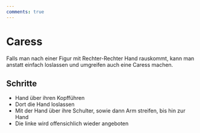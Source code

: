 ```yaml
---
comments: true
---
```

# Caress

Falls man nach einer Figur mit Rechter-Rechter Hand rauskommt, kann man anstatt einfach loslassen und umgreifen auch eine Caress machen.

## Schritte

- Hand über ihren Kopfführen
- Dort die Hand loslassen
- Mit der Hand über ihre Schulter, sowie dann Arm streifen, bis hin zur Hand
- Die linke wird offensichlich wieder angeboten
